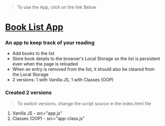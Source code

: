 > To use the App, click on the link Below

# [Book List App](https://dehanz13.github.io/vanilla-js-projects/books-list-app/)

### An app to keep track of your reading 

* Add books to the list
* Store book details to the browser's Local Storage so the list is persistent even when the page is reloaded
* When an entry is removed from the list, it should also be cleared from the Local Storage
* 2 versions: 1 with Vanilla JS, 1 with Classes (OOP)

### Created 2 versions
> To switch versions, change the script source in the index.html file
1. Vanilla JS - src="app.js"
2. Classes (OOP) - src="app-class.js"
